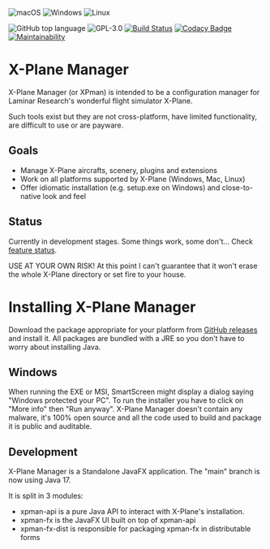 ![macOS](https://img.shields.io/badge/mac%20os-000000?style=for-the-badge&logo=macos&logoColor=white)
![Windows](https://img.shields.io/badge/Windows-0078D6?style=for-the-badge&logo=windows&logoColor=white)
![Linux](https://img.shields.io/badge/Linux-FCC624?style=for-the-badge&logo=linux&logoColor=black)

![GitHub top language](https://img.shields.io/github/languages/top/ogerardin/xpman)
![GPL-3.0](https://img.shields.io/github/license/ogerardin/xpman)
[![Build Status](https://circleci.com/gh/ogerardin/xpman/tree/java11.svg?style=shield)](https://app.circleci.com/pipelines/github/ogerardin/xpman?branch=java11)
[![Codacy Badge](https://app.codacy.com/project/badge/Grade/fd86ae4c0e164762babd6bf8059c02e7)](https://www.codacy.com/gh/ogerardin/xpman/dashboard?utm_source=github.com&amp;utm_medium=referral&amp;utm_content=ogerardin/xpman&amp;utm_campaign=Badge_Grade)
[![Maintainability](https://api.codeclimate.com/v1/badges/5844bbd3cdb4db2c2f7b/maintainability)](https://codeclimate.com/github/ogerardin/xpman/maintainability)

# X-Plane Manager
X-Plane Manager (or XPman) is intended to be a configuration manager for Laminar Research's wonderful flight simulator X-Plane.

Such tools exist but they are not cross-platform, have limited functionality, are difficult to use or are payware.


## Goals 
- Manage X-Plane aircrafts, scenery, plugins and extensions
- Work on all platforms supported by X-Plane (Windows, Mac, Linux)  
- Offer idiomatic installation (e.g. setup.exe on Windows) and close-to-native look and feel

## Status
Currently in development stages. Some things work, some don't... 
Check [feature status](https://github.com/ogerardin/xpman/blob/main/features.md).

USE AT YOUR OWN RISK! At this point I can't guarantee that it won't erase the whole X-Plane directory or set fire to your house.

# Installing X-Plane Manager
Download the package appropriate for your platform from [GitHub releases](https://github.com/ogerardin/xpman/releases) and install
it.
All packages are bundled with a JRE so you don't have to worry about installing Java.

## Windows
When running the EXE or MSI, SmartScreen might display a dialog saying "Windows protected your PC".
To run the installer you have to click on "More info" then "Run anyway". X-Plane Manager
doesn't contain any malware, it's 100% open source and all the code used to build and package it
is public and auditable.

## Development
X-Plane Manager is a Standalone JavaFX application. The "main" branch is now using Java 17. 

It is split in 3 modules:
- xpman-api is a pure Java API to interact with X-Plane's installation.
- xpman-fx is the JavaFX UI built on top of xpman-api
- xpman-fx-dist is responsible for packaging xpman-fx in distributable forms



